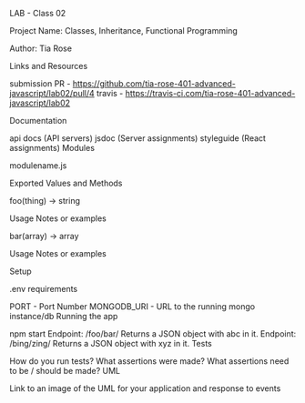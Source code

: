 LAB - Class 02

Project Name: Classes, Inheritance, Functional Programming

Author: Tia Rose

Links and Resources

submission PR - https://github.com/tia-rose-401-advanced-javascript/lab02/pull/4
travis - https://travis-ci.com/tia-rose-401-advanced-javascript/lab02

Documentation

api docs (API servers)
jsdoc (Server assignments)
styleguide (React assignments)
Modules

modulename.js

Exported Values and Methods

foo(thing) -> string

Usage Notes or examples

bar(array) -> array

Usage Notes or examples

Setup

.env requirements

PORT - Port Number
MONGODB_URI - URL to the running mongo instance/db
Running the app

npm start
Endpoint: /foo/bar/
Returns a JSON object with abc in it.
Endpoint: /bing/zing/
Returns a JSON object with xyz in it.
Tests

How do you run tests?
What assertions were made?
What assertions need to be / should be made?
UML

Link to an image of the UML for your application and response to events